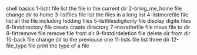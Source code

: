 shell basics
1-listit file list the file in the current dir
2-bring_me_home file change dir to home
3-listfiles file list the files in a long list
4-listmorefile file list all the file including hidding files
5-listfilesdigitonly file display digite files
6-firstdirectory file create craate directory
7-movethefile file move file to dir
8-firtremove file remove file from dir
9-firstdirdeletion file  delete dir from dir
10-back file change dir to the previouse one
11-lists file list three dir
12-file_type file print the type of a file
